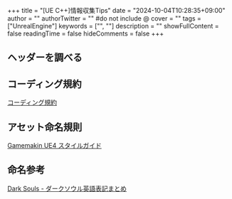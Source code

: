 +++
title = "[UE C++]情報収集Tips"
date = "2024-10-04T10:28:35+09:00"
author = ""
authorTwitter = "" #do not include @
cover = ""
tags = ["UnrealEngine"]
keywords = ["", ""]
description = ""
showFullContent = false
readingTime = false
hideComments = false
+++

## ヘッダーを調べる

## コーディング規約

[コーディング規約](https://docs.unrealengine.com/4.27/ja/ProductionPipelines/DevelopmentSetup/CodingStandard/)

## アセット命名規則

[Gamemakin UE4 スタイルガイド](https://github.com/akenatsu/ue4-style-guide/blob/master/README.jp.md)

## 命名参考

[Dark Souls - ダークソウル英語表記まとめ](https://seesaawiki.jp/darksouls_en/)
